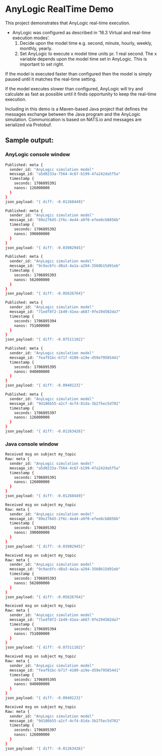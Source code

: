 # AnyLogic RealTime Demo
This project demonstrates that AnyLogic real-time execution.

* AnyLogic was configured as described in ‘16.3 Virtual and real-time execution modes’.
    1. Decide upon the model time e.g. second, minute, hourly, weekly, monthly, yearly.
    2. Set AnyLogic to execute x model time units pr. 1 real second. The x variable depends upon the model time set in AnyLogic. This is important to set right.

If the model is executed faster than configured then the model is simply paused until it matches the real-time setting.

If the model executes slower than configured, AnyLogic will try and calculate as fast as possible until it finds opportunity to keep the real-time execution.


Including in this demo is a Maven-based Java project that defines the messages exchange between the Java program and the AnyLogic simulation. Communication is based on NATS.io and messages are serialized via Protobuf.

## Sample output:

### AnyLogic console window
```sh
Published: meta {
  sender_id: "AnyLogic simulation model"
  message_id: "a5d0233a-7564-4c67-b199-47a242da5f5a"
  timestamp {
    seconds: 1706895391
    nanos: 126000000
  }
}
json_payload: "{ diff: -0.01268449}"

Published: meta {
  sender_id: "AnyLogic simulation model"
  message_id: "89e27645-2f6c-4e44-a9f0-efee8cb8856b"
  timestamp {
    seconds: 1706895392
    nanos: 390000000
  }
}
json_payload: "{ diff: -0.03902945}"

Published: meta {
  sender_id: "AnyLogic simulation model"
  message_id: "9c9ac6fc-d8a3-4a1a-a204-3560b15d91eb"
  timestamp {
    seconds: 1706895393
    nanos: 562000000
  }
}
json_payload: "{ diff: -0.05626764}"

Published: meta {
  sender_id: "AnyLogic simulation model"
  message_id: "71edf8f2-1b49-41ea-a687-9fe294502da7"
  timestamp {
    seconds: 1706895394
    nanos: 751000000
  }
}
json_payload: "{ diff: -0.07511102}"

Published: meta {
  sender_id: "AnyLogic simulation model"
  message_id: "feaf91bc-b71f-4189-a19e-d59e79585441"
  timestamp {
    seconds: 1706895395
    nanos: 940000000
  }
}
json_payload: "{ diff: -0.0940123}"

Published: meta {
  sender_id: "AnyLogic simulation model"
  message_id: "9d186b55-a2cf-4cf4-81da-3b275ec5d702"
  timestamp {
    seconds: 1706895397
    nanos: 126000000
  }
}
json_payload: "{ diff: -0.01263426}"
```

### Java console window
```sh
Received msg on subject my_topic
Raw: meta {
  sender_id: "AnyLogic simulation model"
  message_id: "a5d0233a-7564-4c67-b199-47a242da5f5a"
  timestamp {
    seconds: 1706895391
    nanos: 126000000
  }
}
json_payload: "{ diff: -0.01268449}"

Received msg on subject my_topic
Raw: meta {
  sender_id: "AnyLogic simulation model"
  message_id: "89e27645-2f6c-4e44-a9f0-efee8cb8856b"
  timestamp {
    seconds: 1706895392
    nanos: 390000000
  }
}
json_payload: "{ diff: -0.03902945}"

Received msg on subject my_topic
Raw: meta {
  sender_id: "AnyLogic simulation model"
  message_id: "9c9ac6fc-d8a3-4a1a-a204-3560b15d91eb"
  timestamp {
    seconds: 1706895393
    nanos: 562000000
  }
}
json_payload: "{ diff: -0.05626764}"

Received msg on subject my_topic
Raw: meta {
  sender_id: "AnyLogic simulation model"
  message_id: "71edf8f2-1b49-41ea-a687-9fe294502da7"
  timestamp {
    seconds: 1706895394
    nanos: 751000000
  }
}
json_payload: "{ diff: -0.07511102}"

Received msg on subject my_topic
Raw: meta {
  sender_id: "AnyLogic simulation model"
  message_id: "feaf91bc-b71f-4189-a19e-d59e79585441"
  timestamp {
    seconds: 1706895395
    nanos: 940000000
  }
}
json_payload: "{ diff: -0.0940123}"

Received msg on subject my_topic
Raw: meta {
  sender_id: "AnyLogic simulation model"
  message_id: "9d186b55-a2cf-4cf4-81da-3b275ec5d702"
  timestamp {
    seconds: 1706895397
    nanos: 126000000
  }
}
json_payload: "{ diff: -0.01263426}"
```
